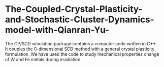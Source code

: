 # The-Coupled-Crystal-Plasticity-and-Stochastic-Cluster-Dynamics-model-with-Qianran-Yu-
The CP/SCD simulation package contains a computer code written in C++. It couples the 0-dimensional SCD method with a general crystal plasticity formulation. We have used the code to study mechanical properties change of W and Fe metals during irradiation.
